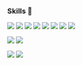 ### Skills 🤔


<img src="https://img.shields.io/badge/React-blue?style=flat-square&logo=React&logoColor=white"/> <img src="https://img.shields.io/badge/GraphQL-pink?style=flat-square&logo=GraphQL&logoColor=white"/> <img src="https://img.shields.io/badge/Typescript-F808080?style=flat-square&logo=Typescript&logoColor=white"/>
<img src="https://img.shields.io/badge/JavaScript-f7df1e?style=flat-square&logo=JavaScript&logoColor=white"/> <img src="https://img.shields.io/badge/Mobx-red?style=flat-square&logo=Mobx&logoColor=white"/> <img src="https://img.shields.io/badge/Redux-red?style=flat-square&logo=Redux&logoColor=white"/> 
<img src="https://img.shields.io/badge/jest-red?style=flat-square&logo=jest&logoColor=white"/>
<img src="https://img.shields.io/badge/Nextjs-red?style=flat-square&logo=Nextjs&logoColor=white"/>


<img src="https://img.shields.io/badge/Spring-green?style=flat-square&logo=Spring&logoColor=white"/> <img src="https://img.shields.io/badge/Java-007396?style=flat-square&logo=Java&logoColor=white"/>


<img src="https://img.shields.io/badge/Oracle-F80000?style=flat-square&logo=Oracle&logoColor=white"/> <img src="https://img.shields.io/badge/MySql-F80000?style=flat-square&logo=MySql&logoColor=white"/>




